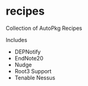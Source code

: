 # recipes
Collection of AutoPkg Recipes

Includes
* DEPNotify
* EndNote20
* Nudge
* Root3 Support
* Tenable Nessus
